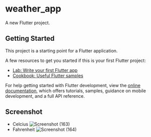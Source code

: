 # weather_app

A new Flutter project.

## Getting Started

This project is a starting point for a Flutter application.

A few resources to get you started if this is your first Flutter project:

- [Lab: Write your first Flutter app](https://docs.flutter.dev/get-started/codelab)
- [Cookbook: Useful Flutter samples](https://docs.flutter.dev/cookbook)

For help getting started with Flutter development, view the
[online documentation](https://docs.flutter.dev/), which offers tutorials,
samples, guidance on mobile development, and a full API reference.

## Screenshot
- Celcius
  ![Screenshot (163)](https://github.com/alfiensukma/proyek4-weatherApp/assets/85140531/cb9f4cc9-0254-496e-95c3-57df2fe2176c)
- Fahrenheit
  ![Screenshot (164)](https://github.com/alfiensukma/proyek4-weatherApp/assets/85140531/7f80f826-c2a4-4c34-86d4-718302f4626e)



